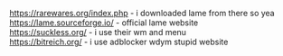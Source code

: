 https://rarewares.org/index.php - i downloaded lame from there so yea  
https://lame.sourceforge.io/ - official lame website  
https://suckless.org/ - i use their wm and menu  
https://bitreich.org/ - i use adblocker wdym stupid website  
